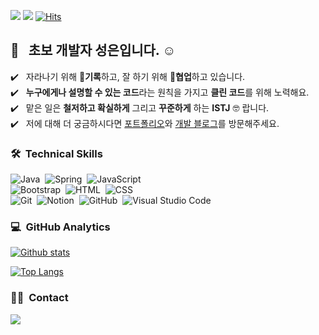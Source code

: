
<a href="https://seongeun-it.oopy.io/" target="_blank"><img src="https://img.shields.io/badge/Porfoilo-web-green"/></a>
<a href="https://www.notion.so/Hello-World-79d3e6f8ae4a47638e92caff7d80906d" target="_blank"><img src="https://img.shields.io/badge/Porfoilo-Docs-white"/></a>
[![Hits](https://hits.seeyoufarm.com/api/count/incr/badge.svg?url=https%3A%2F%2Fgithub.com%2Fseongit&count_bg=%23F7DF1E&title_bg=%23555555&icon=&icon_color=%236B6060&title=hits&edge_flat=false)](https://hits.seeyoufarm.com)


## 👋 &nbsp; 초보 개발자 성은입니다. ☺️

✔️ &nbsp; 자라나기 위해  📝**기록**하고, 잘 하기 위해 🧩**협업**하고 있습니다.\
✔️ &nbsp; **누구에게나 설명할 수 있는 코드**라는 원칙을 가지고 **클린 코드**를 위해 노력해요.\
✔️ &nbsp; 맡은 일은 **철저하고 확실하게** 그리고 **꾸준하게** 하는 **ISTJ** 🤓 랍니다.\
✔️ &nbsp; 저에 대해 더 궁금하시다면  <a href="https://seongeun-it.oopy.io/">포트폴리오</a>와 <a href="https://seongeun-it.tistory.com/">개발 블로그</a>를 방문해주세요.


### 🛠 &nbsp;Technical Skills
![Java](https://img.shields.io/badge/-Java-007396?style=flat-square&logo=java&logoColor=white)&nbsp;
![Spring](https://img.shields.io/badge/-Spring-6DB33F?style=flat-square&logo=spring&logoColor=white)&nbsp;
![JavaScript](https://img.shields.io/badge/-JavaScript-F7DF1E?style=flat-square&logo=javascript&logoColor=white)&nbsp;\
![Bootstrap](https://img.shields.io/badge/-Bootstrap-7952B3?style=flat-square&logo=bootstrap&logoColor=white)&nbsp;
![HTML](https://img.shields.io/badge/-HTML-E34F26?style=flat-square&logo=HTML5&logoColor=white)&nbsp;
![CSS](https://img.shields.io/badge/-CSS-1572B6?style=flat-square&logo=CSS3&logoColor=white)&nbsp;\
![Git](https://img.shields.io/badge/-Git-F05032?style=flat-square&logo=git&logoColor=white)&nbsp;
![Notion](https://img.shields.io/badge/-Notion-181717?style=flat-square&logo=github)&nbsp;
![GitHub](https://img.shields.io/badge/-GitHub-181717?style=flat-square&logo=github)&nbsp;
![Visual Studio Code](https://img.shields.io/badge/-Visual%20Studio%20Code-007ACC?style=flat-square&logo=visual-studio-code&logoColor=white)&nbsp;


### 💻 &nbsp;GitHub Analytics

[![Github stats](https://github-readme-stats.vercel.app/api?username=seongit&show_icons=true&include_all_commits=true)](https://github.com/seongit/github-readme-stats)

[![Top Langs](https://github-readme-stats.vercel.app/api/top-langs/?username=seongit&layout=compact)](https://github.com/seongit/github-readme-stats)

### 🤝🏻 &nbsp;Contact
<a href="mailto:dev.seongeun@gmail.com" target="_blank"><img src="https://img.shields.io/badge/-dev.seongeun@gmail.com-EA4335?style=flat-square&logo=Gmail&logoColor=white"/></a>

